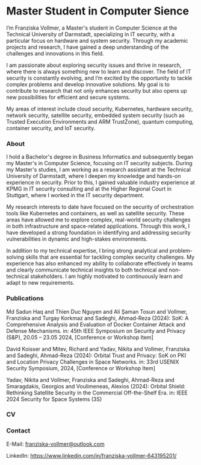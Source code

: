 # Master Student in Computer Sience

I’m Franziska Vollmer, a Master's student in Computer Science at the Technical University of Darmstadt, specializing in IT security, with a particular focus on hardware and system security. Through my academic projects and research, I have gained a deep understanding of the challenges and innovations in this field.

I am passionate about exploring security issues and thrive in research, where there is always something new to learn and discover. The field of IT security is constantly evolving, and I’m excited by the opportunity to tackle complex problems and develop innovative solutions. My goal is to contribute to research that not only enhances security but also opens up new possibilities for efficient and secure systems.

My areas of interest include cloud security, Kubernetes, hardware security, network security, satellite security, embedded system security (such as Trusted Execution Environments and ARM TrustZone), quantum computing, container security, and IoT security.

### About 
I hold a Bachelor's degree in Business Informatics and subsequently began my Master's in Computer Science, focusing on IT security subjects. During my Master's studies, I am working as a research assistant at the Technical University of Darmstadt, where I deepen my knowledge and hands-on experience in security. Prior to this, I gained valuable industry experience at KPMG in IT security consulting and at the Higher Regional Court in Stuttgart, where I worked in the IT security department.

My research interests to date have focused on the security of orchestration tools like Kubernetes and containers, as well as satellite security. These areas have allowed me to explore complex, real-world security challenges in both infrastructure and space-related applications. Through this work, I have developed a strong foundation in identifying and addressing security vulnerabilities in dynamic and high-stakes environments.

In addition to my technical expertise, I bring strong analytical and problem-solving skills that are essential for tackling complex security challenges. My experience has also enhanced my ability to collaborate effectively in teams and clearly communicate technical insights to both technical and non-technical stakeholders. I am highly motivated to continuously learn and adapt to new requirements.

### Publications
Md Sadun Haq and Thien Duc Nguyen and Ali Şaman Tosun and Vollmer, Franziska and Turgay Korkmaz and Sadeghi, Ahmad-Reza (2024):
SoK: A Comprehensive Analysis and Evaluation of Docker Container Attack and Defense Mechanisms.
in: 45th IEEE Symposium on Security and Privacy (S&P), 20.05 – 23.05 2024, [Conference or Workshop Item]

David Koisser and Mitev, Richard and Yadav, Nikita and Vollmer, Franziska and Sadeghi, Ahmad-Reza (2024):
Orbital Trust and Privacy: SoK on PKI and Location Privacy Challenges in Space Networks.
in: 33rd USENIX Security Symposium, 2024, [Conference or Workshop Item]

Yadav, Nikita and Vollmer, Franziska and Sadeghi, Ahmad-Reza and Smaragdakis, Georgios and Voulimeneas, Alexios (2024):
Orbital Shield: Rethinking Satellite Security in the Commercial Off-the-Shelf Era.
in: IEEE 2024 Security for Space Systems (3S)

### CV


### Contact
E-Mail: franziska-vollmer@outlook.com

LinkedIn: https://www.linkedin.com/in/franziska-vollmer-643195201/


